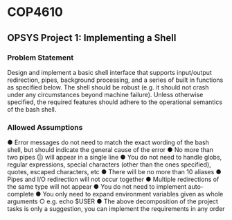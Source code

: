 # COP4610

## OPSYS Project 1: Implementing a Shell 

### **Problem Statement**
Design and implement a basic shell interface that supports input/output redirection, pipes, background processing, and a series of built in functions as specified below. The shell should be robust (e.g. it should not crash under any circumstances beyond machine failure). Unless otherwise specified, the required features should adhere to the operational semantics of the bash shell.

### **Allowed Assumptions**
● Error messages do not need to match the exact wording of the bash shell, but should indicate the general cause of the error
● No more than two pipes (|) will appear in a single line
● You do not need to handle globs, regular expressions, special characters (other than the ones
specified), quotes, escaped characters, etc
● There will be no more than 10 aliases
● Pipes and I/O redirection will not occur together
● Multiple redirections of the same type will not appear
● You do not need to implement auto-complete
● You only need to expand environment variables given as whole arguments
○ e.g. echo $USER
● The above decomposition of the project tasks is only a suggestion, you can implement the
requirements in any order
